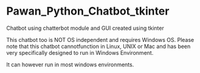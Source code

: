 # Pawan_Python_Chatbot_tkinter
Chatbot using chatterbot module and GUI created using tkinter

This chatbot too is NOT OS independent and requires Windows OS. Please note that this chatbot cannotfunction in Linux, UNIX or Mac and has been very specifically designed to run in Windows Environment.

It can however run in most windows environments.
